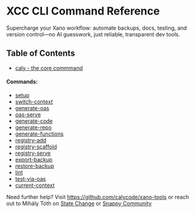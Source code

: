 # XCC CLI Command Reference

Supercharge your Xano workflow: automate backups, docs, testing, and version control—no AI guesswork, just reliable, transparent dev tools.

## Table of Contents

- [caly - the core commmand](caly.md)
#### Commands:
- [setup](commands/setup.md)
- [switch-context](commands/switch-context.md)
- [generate-oas](commands/generate-oas.md)
- [oas-serve](commands/oas-serve.md)
- [generate-code](commands/generate-code.md)
- [generate-repo](commands/generate-repo.md)
- [generate-functions](commands/generate-functions.md)
- [registry-add](commands/registry-add.md)
- [registry-scaffold](commands/registry-scaffold.md)
- [registry-serve](commands/registry-serve.md)
- [export-backup](commands/export-backup.md)
- [restore-backup](commands/restore-backup.md)
- [lint](commands/lint.md)
- [test-via-oas](commands/test-via-oas.md)
- [current-context](commands/current-context.md)

Need further help? Visit https://github.com/calycode/xano-tools or reach out to Mihály Tóth on [State Change](https://statechange.ai/) or [Snappy Community](https://www.skool.com/snappy)
